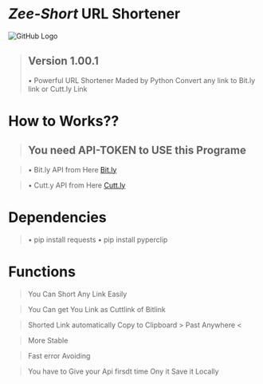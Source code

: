 # _Zee-Short_ URL Shortener 
![GitHub Logo](https://tetranoodle.com/wp-content/uploads/2018/07/tick-gif.gif)
> ## Version 1.00.1
> • Powerful URL Shortener Maded by Python Convert any link to Bit.ly link or Cutt.ly Link

# How to Works??

> ## You need API-TOKEN to USE this Programe

> • Bit.ly API from Here [Bit.ly](http://bit.ly) 

> • Cutt.y API from Here [Cutt.ly](https://cutt.ly)

# Dependencies
> • pip install requests
> • pip install pyperclip

# Functions
> You Can Short Any Link Easily

> You Can get You Link as Cuttlink of Bitlink

> Shorted Link automatically Copy to Clipboard > Past Anywhere <

> More Stable

> Fast error Avoiding

> You have to Give your Api firsdt time Ony it Save it Locally
